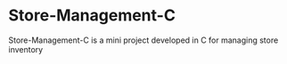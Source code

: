 # Store-Management-C
Store-Management-C is a mini project developed in C for managing store inventory
